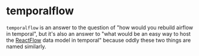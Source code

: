 temporalflow
============

`temporalflow` is an answer to the question of "how would you rebuild airflow in temporal", but it's also an answer to "what would be an easy way to host the [ReactFlow](https://reactflow.dev/) data model in temporal" because oddly these two things are named similarly.
